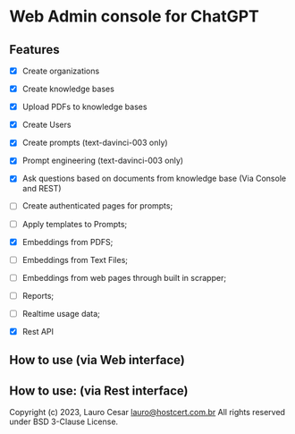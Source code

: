 # Web Admin console for ChatGPT
 

## Features


- [x] Create organizations
- [x] Create knowledge bases
- [x] Upload PDFs to knowledge bases
- [x] Create Users
- [x] Create prompts (text-davinci-003 only)
- [x] Prompt engineering (text-davinci-003 only)
- [x] Ask questions based on documents from knowledge base (Via Console and REST)
- [ ] Create authenticated pages for prompts;
- [ ] Apply templates to Prompts;
- [x] Embeddings from PDFS;
- [ ] Embeddings from Text Files;
- [ ] Embeddings from web pages through built in scrapper;
- [ ] Reports;
- [ ] Realtime usage data;
- [x] Rest API


## How to use (via Web interface)

## How to use: (via Rest interface)




Copyright (c) 2023, Lauro Cesar <lauro@hostcert.com.br>
All rights reserved under BSD 3-Clause License.

